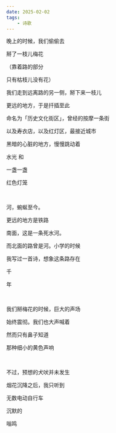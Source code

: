 ```yaml
---
date: 2025-02-02
tags:
	- 诗歌
---
```

晚上的时候，我们偷偷去

掰了一枝儿梅花

（靠着路的部分

只有枯枝儿没有花）

我们走到远离路的另一侧，掰下来一枝儿

更远的地方，于是扦插至此

命名为「历史文化街区」，曾经的按摩一条街

以及寿衣店，以及红灯区，最接近城市

黑暗的心脏的地方，慢慢跳动着

水光 和

一盏一盏

红色灯笼

<br/>


河，蜿蜒至今。

更远的地方是铁路

南面，这是一条死水河。

而北面的路曾是河。小学的时候

我写过一首诗，想象这条路存在

千

年

<br/>

我们掰梅花的时候，巨大的声场

始终震彻。我们也大声喊着

然而只有鼻子知道

那种细小的黄色声响

<br/>


不过，预想的犬吠并未发生

烟花沉降之后，我只听到

无数电动自行车

沉默的

嗡鸣